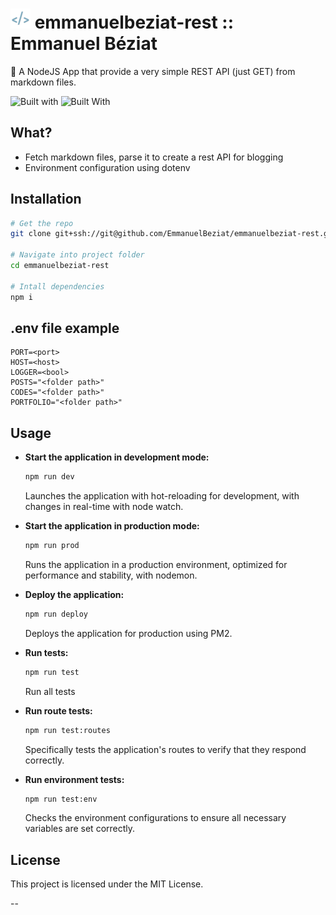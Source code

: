 # ![Emmanuel Béziat Logo](public/favicons/favicon-32x32.png) emmanuelbeziat-rest :: Emmanuel Béziat

🎲 A NodeJS App that provide a very simple REST API (just GET) from markdown files.

![Built with](https://img.shields.io/badge/built_with-fastify-blue.svg?style=flat) ![Built With](https://img.shields.io/badge/built_with-nunjucks-green.svg?style=flat
)

## What?

- Fetch markdown files, parse it to create a rest API for blogging
- Environment configuration using dotenv

## Installation

```bash
# Get the repo
git clone git+ssh://git@github.com/EmmanuelBeziat/emmanuelbeziat-rest.git

# Navigate into project folder
cd emmanuelbeziat-rest

# Intall dependencies
npm i
```

## .env file example

```env
PORT=<port>
HOST=<host>
LOGGER=<bool>
POSTS="<folder path>"
CODES="<folder path>"
PORTFOLIO="<folder path>"
```

## Usage

- **Start the application in development mode:**
  ```bash
  npm run dev
  ```
  Launches the application with hot-reloading for development, with changes in real-time with node watch.

- **Start the application in production mode:**
  ```bash
  npm run prod
  ```
  Runs the application in a production environment, optimized for performance and stability, with nodemon.

- **Deploy the application:**
  ```bash
  npm run deploy
  ```
  Deploys the application for production using PM2.

- **Run tests:**
  ```bash
  npm run test
  ```
  Run all tests

- **Run route tests:**
  ```bash
  npm run test:routes
  ```
  Specifically tests the application's routes to verify that they respond correctly.

- **Run environment tests:**
  ```bash
  npm run test:env
  ```
	Checks the environment configurations to ensure all necessary variables are set correctly.

## License

This project is licensed under the MIT License.

--
